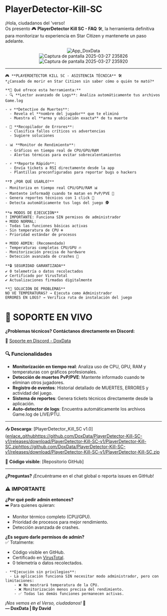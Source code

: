 
# PlayerDetector-Kill-SC

¡Hola, ciudadanos del 'verso!  
Os presento 🎮 **PlayerDetector Kill SC - FAQ** 🛠️,
la herramienta definitiva para monitorizar tu experiencia en Star Citizen y mantenerte un paso adelante.  

<div align="center">
  <img src="https://github.com/user-attachments/assets/48be624c-add8-4a6c-a395-e6bd71c6bff3" alt="App_DoxData">
</div>

<div align="center">
  <img src="https://github.com/user-attachments/assets/496eba96-f118-4a2d-9315-9eecc526b82d" alt="Captura de pantalla 2025-03-27 235826">
</div>

<div align="center">
  <img src="https://github.com/user-attachments/assets/e45281e8-d488-4535-8508-035e928bf426" alt="Captura de pantalla 2025-03-27 235920">
</div>

---


```
🎮 **PLAYERDETECTOR KILL SC - ASISTENCIA TÉCNICA** 🛠️  
*¿Cansado de morir en Star Citizen sin saber cómo o quién te mató?*  

**🚀 Qué ofrece esta herramienta:**  
- 🔍 **Lector avanzado de Logs**: Analiza automáticamente tus archivos Game.log
 
- 💀 **Detective de Muertes**:  
  - Revela el **nombre del jugador** que te eliminó  
  - Muestra el **arma y ubicación exacta** de tu muerte

- 🚨 **Recopilador de Errores**:  
  - Clasifica fallos críticos vs advertencias  
  - Sugiere soluciones

- 📊 **Monitor de Rendimiento**:  
  - Gráficos en tiempo real de CPU/GPU/RAM  
  - Alertas térmicas para evitar sobrecalentamientos

- ⚡ **Reporte Rápido**:  
  - Envía tickets a RSI directamente desde la app  
  - Plantillas preconfiguradas para reportar bugs o hackers  

**❓ ¿POR QUÉ USARLO?**  
- Monitoriza en tiempo real CPU/GPU/RAM 📊  
- Mantente informad@ cuando te matan en PvP/PVE 🔔  
- Genera reportes técnicos con 1 click 📄  
- Detecta automáticamente tus logs del juego 🕵️  
```
```
**⚙️ MODOS DE EJECUCIÓN**  
! IMPORTANTE: Funciona SIN permisos de administrador
+ MODO NORMAL:  
- Todas las funciones básicas activas  
- Sin temperatura de CPU ❄️  
- Prioridad estándar de procesos  
```
```
+ MODO ADMIN: (Recomendado)  
- Temperaturas completas CPU/GPU 🔥  
- Monitorización precisa de hardware  
- Detección avanzada de crashes 🚨  
```

```
**🔒 SEGURIDAD GARANTIZADA**  
✔️ 0 telemetría o datos recolectados  
✔️ Certificado por VirusTotal  
✔️ Actualizaciones firmadas digitalmente  
```
```
**🚨 SOLUCIÓN DE PROBLEMAS**  
NO VE TEMPERATURAS? → Ejecuta como Administrador
ERRORES EN LOGS? → Verifica ruta de instalación del juego
```
# 💬 SOPORTE EN VIVO

**¿Problemas técnicos? Contáctanos directamente en Discord:**

🔗 [Soporte en Discord - DoxData](https://discord.com/users/721814914032992296)

### 🔍 **Funcionalidades**  
- **Monitorización en tiempo real**: Analiza uso de CPU, GPU, RAM y temperaturas con gráficos profesionales.  
- **Detección de muertes PvP/PVE**: Mantente informado cuando te eliminan otros jugadores.  
- **Registro de eventos**: Historial detallado de MUERTES, ERRORES y actividad del juego.  
- **Sistema de reportes**: Genera tickets técnicos directamente desde la aplicación.  
- **Auto-detector de logs**: Encuentra automáticamente los archivos Game.log de LIVE/PTU.  

---
📥 **Descarga**: [PlayerDetector_Kill_SC v1.0]([enlace_github](https://github.com/DoxData/PlayerDetector-Kill-SC-v1/releases/download/PlayerDetector-Kill-SC-v1/PlayerDetector-Kill-SC.zip)https://github.com/DoxData/PlayerDetector-Kill-SC-v1/releases/download/PlayerDetector-Kill-SC-v1/PlayerDetector-Kill-SC.ziphttps://github.com/DoxData/PlayerDetector-Kill-SC-v1/releases/download/PlayerDetector-Kill-SC-v1/PlayerDetector-Kill-SC.zip

📜 **Código visible**: [Repositorio GitHub]

---

**¿Preguntas?** ¡Encuéntrame en el chat global o reporta issues en GitHub!  

### ⚠️ **IMPORTANTE**
**¿Por qué pedir admin entonces?**  
➡️ Para quienes quieran:  
- Monitor térmico completo (CPU/GPU).  
- Prioridad de procesos para mejor rendimiento.  
- Detección avanzada de crashes.  

**¿Es seguro darle permisos de admin?**  
✅ Totalmente:  
- Código visible en GitHub.  
- Certificado en [VirusTotal](https://www.virustotal.com/gui/home/upload).  
- 0 telemetría o datos recolectados.  

```### 🛠️ Requisitos/Troubleshooting
- **Ejecución sin privilegios**:  
  - La aplicación funciona SIN necesitar modo administrador, pero con limitaciones:  
    - ❌ No mostrará temperatura de la CPU.  
    - ❌ Monitorización menos precisa del rendimiento.  
    - ✅ Todas las demás funciones permanecen activas.
```
_¡Nos vemos en el Verso, ciudadanos!_ 🚀  
**— DoxData | By David**


